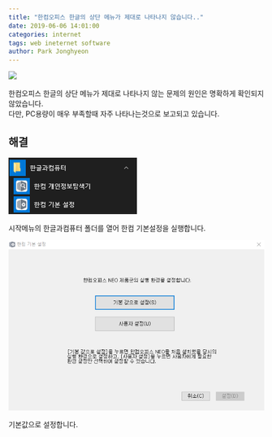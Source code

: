 ```yaml
---
title: "한컴오피스 한글의 상단 메뉴가 제대로 나타나지 않습니다.."
date: 2019-06-06 14:01:00
categories: internet
tags: web ineternet software
author: Park Jonghyeon
---
```

[![](https://img.shields.io/badge/%EC%A0%81%EC%9A%A9%20%EB%B2%94%EC%9C%84-%EB%B3%B4%ED%8E%B8%EC%A0%81-brightgreen.svg)](/what-is-range-badge/)

한컴오피스 한글의 상단 메뉴가 제대로 나타나지 않는 문제의 원인은 명확하게 확인되지 않았습니다.  
다만, PC용량이 매우 부족할때 자주 나타나는것으로 보고되고 있습니다. 

해결
----
![](/assets/img/posts/hangul-top-bar-not-found/2019-06-06%20143850.png)

시작메뉴의 한글과컴퓨터 폴더를 열어 한컴 기본설정을 실행합니다.

![](/assets/img/posts/hangul-top-bar-not-found/2019-06-06%20143554.png) 

기본값으로 설정합니다. 

